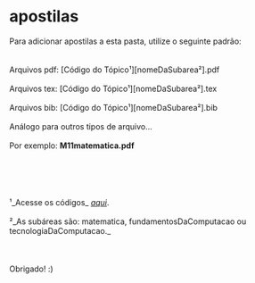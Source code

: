 apostilas
=========

Para adicionar apostilas a esta pasta, utilize o seguinte padrão:
<br></br>
<br>Arquivos pdf: [Código do Tópico¹][nomeDaSubarea²].pdf</br>
<br>Arquivos tex: [Código do Tópico¹][nomeDaSubarea²].tex</br>
<br>Arquivos bib: [Código do Tópico¹][nomeDaSubarea²].bib</br>
<br>Análogo para outros tipos de arquivo...</br>
<br>Por exemplo: **M11matematica.pdf**</br>
<br></br>
<br></br>
<br>¹_Acesse os códigos_ <a href="https://github.com/poscomp/apostilas/blob/master/apostilas/listaTopicos.txt">_aqui_</a>.</br>
<br>²_As subáreas são: matematica, fundamentosDaComputacao ou tecnologiaDaComputacao._</br>
<br></br>
<br>Obrigado! :)</br>

